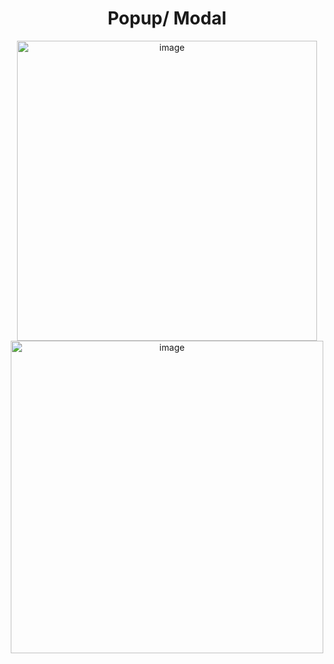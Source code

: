 <h1 align="center"> Popup/ Modal </h1>
<p align="center">
<img width="480" alt="image" src="https://user-images.githubusercontent.com/72634228/189448845-43bdc429-883b-43c2-9abc-b6cce65fa92a.png">
<img width="500" alt="image" src="https://user-images.githubusercontent.com/72634228/189448912-2beee19c-f174-4ba7-af2d-b75f5357ef7f.png">
</p>
